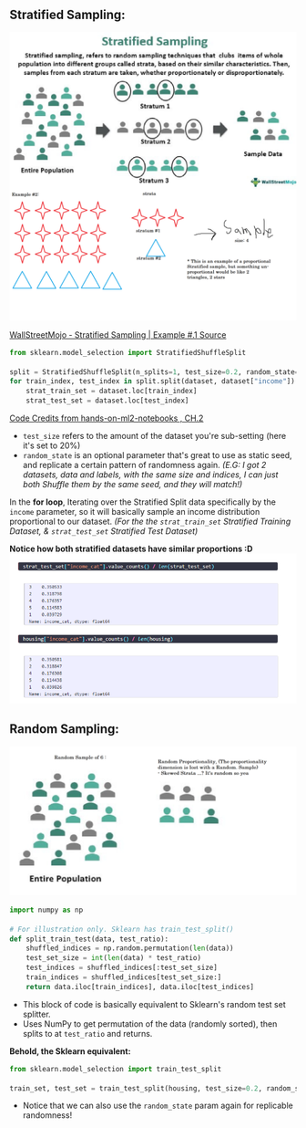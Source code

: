 ## Stratified Sampling:

![Stratified Sampling](./static/img/stratified_sampled.png)

[WallStreetMojo - Stratified Sampling | Example #.1 Source](https://www.wallstreetmojo.com/stratified-sampling/)

```python
from sklearn.model_selection import StratifiedShuffleSplit

split = StratifiedShuffleSplit(n_splits=1, test_size=0.2, random_state=42)
for train_index, test_index in split.split(dataset, dataset["income"]):
    strat_train_set = dataset.loc[train_index]
    strat_test_set = dataset.loc[test_index]
```
[Code Credits from hands-on-ml2-notebooks , CH.2](https://machine-learning-apps.github.io/hands-on-ml2/02_end_to_end_machine_learning_project)

- `test_size` refers to the amount of the dataset you're sub-setting (here it's set to 20%)
- `random_state` is an optional parameter that's great to use as static seed, and replicate a certain pattern of randomness again. *(E.G: I got 2 datasets, data and labels, with the same size and indices, I can just both Shuffle them by the same seed, and they will match!)*

In the **for loop**, Iterating over the Stratified Split data specifically by the `income` parameter, so it will basically sample an income distribution proportional to our dataset. *(For the the `strat_train_set` Stratified Training Dataset, & `strat_test_set` Stratified Test Dataset)*

**Notice how both stratified datasets have similar proportions :D**
![Output of strat_"](./static/img/stratified_jupyter.png)


## Random Sampling:

![Random Sampling](./static/img/random_sample.png)

```python
import numpy as np

# For illustration only. Sklearn has train_test_split()
def split_train_test(data, test_ratio):
    shuffled_indices = np.random.permutation(len(data))
    test_set_size = int(len(data) * test_ratio)
    test_indices = shuffled_indices[:test_set_size]
    train_indices = shuffled_indices[test_set_size:]
    return data.iloc[train_indices], data.iloc[test_indices]
```

- This block of code is basically equivalent to Sklearn's random test set splitter.
- Uses NumPy to get permutation of the data (randomly sorted), then splits to at `test_ratio` and returns.

**Behold, the Sklearn equivalent:** 

```python
from sklearn.model_selection import train_test_split

train_set, test_set = train_test_split(housing, test_size=0.2, random_state=42)
```

- Notice that we can also use the `random_state` param again for replicable randomness!